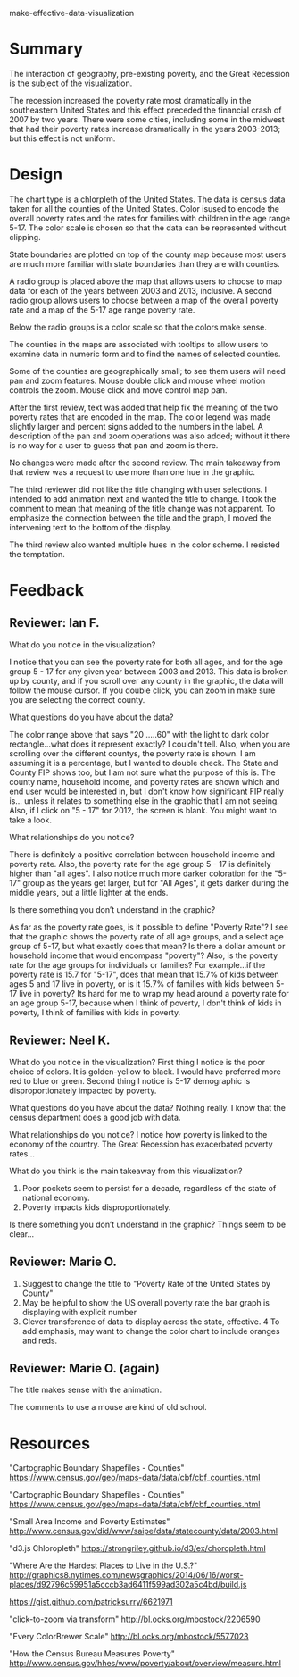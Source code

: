 make-effective-data-visualization

Summary
=======

The interaction of geography, pre-existing poverty, and the Great Recession is
the subject of the visualization.

The recession increased the poverty rate most dramatically in the southeastern
United States and this effect preceded the financial crash of 2007 by two
years.  There were some cities, including some in the midwest that had their
poverty rates increase dramatically in the years 2003-2013; but this effect
is not uniform.

Design
======

The chart type is a chlorpleth of the United States.  The data is census data
taken for all the counties of the United States.  Color isused to encode the
overall poverty rates and the rates for families with children in the age range
5-17.  The color scale is chosen so that the data can be represented without
clipping.

State boundaries are plotted on top of the county map because most users are
much more familiar with state boundaries than they are with counties.

A radio group is placed above the map that allows users to choose to map data
for each of the years between 2003 and 2013, inclusive.  A second radio group
allows users to choose between a map of the overall poverty rate and a map of
the 5-17 age range poverty rate.

Below the radio groups is a color scale so that the colors make sense.

The counties in the maps are associated with tooltips to allow users to
examine data in numeric form and to find the names of selected counties.

Some of the counties are geographically small; to see them users will need pan
and zoom features.  Mouse double click and mouse wheel motion controls the
zoom.  Mouse click and move control map pan.
 
After the first review, text was added that help fix the meaning of the two
poverty rates that are encoded in the map.  The color legend was made slightly
larger and percent signs added to the numbers in the label.  A description of
the pan and zoom operations was also added; without it there is no way for a
user to guess that pan and zoom is there.

No changes were made after the second review.  The main takeaway from that
review was a request to use more than one hue in the graphic.

The third reviewer did not like the title changing with user selections.
I intended to add animation next and wanted the title to change.  I took
the comment to mean that meaning of the title change was not apparent.
To emphasize the connection between the title and the graph, I moved 
the intervening text to the bottom of the display.

The third review also wanted multiple hues in the color scheme.  I resisted
the temptation.


Feedback
========

Reviewer: Ian F.
----------------

What do you notice in the visualization?

I notice that you can see the poverty rate for both all ages, and for the age
group 5 - 17 for any given year between 2003 and 2013.  This data is broken up
by county, and if you scroll over any county in the graphic, the data will
follow the mouse cursor.  If you double click, you can zoom in make sure you
are selecting the correct county.

What questions do you have about the data?

The color range above that says "20 .....60" with the light to dark color
rectangle...what does it represent exactly?  I couldn't tell.  Also, when you
are scrolling over the different countys, the poverty rate is shown.  I am
assuming it is a percentage, but I wanted to double check.  The State and
County FIP shows too, but I am not sure what the purpose of this is.  The
county name, household income, and poverty rates are shown which and end user
would be interested in, but I don't know how significant FIP really is...
unless it relates to something else in the graphic that I am not seeing.
Also, if I click on "5 - 17" for 2012, the screen is blank.  You might want
to take a look.

What relationships do you notice?

There is definitely a positive correlation between household income and poverty
rate.  Also, the poverty rate for the age group 5 - 17 is definitely higher
than "all ages".  I also notice much more darker coloration for the "5-17"
group as the years get larger, but for "All Ages", it gets darker during the
middle years, but a little lighter at the ends. 

Is there something you don’t understand in the graphic?

As far as the poverty rate goes, is it possible to define "Poverty Rate"?  I
see that the graphic shows the poverty rate of all age groups, and a select
age group of 5-17, but what exactly does that mean?  Is there a dollar amount
or household income that would encompass "poverty"?  Also, is the poverty
rate for the age groups for individuals or families?  For example...if the
poverty rate is 15.7 for "5-17", does that mean that 15.7% of kids between ages
5 and 17 live in poverty, or is it 15.7% of families with kids between 5-17
live in poverty?  Its hard for me to wrap my head around a poverty rate for an
age group 5-17, because when I think of poverty, I don't think of kids in
poverty, I think of families with kids in poverty.


Reviewer: Neel K.
-----------------

What do you notice in the visualization?
  First thing I notice is the poor choice of colors.  It is
golden-yellow to black.  I would have preferred more red to blue or
green.  Second thing I notice is 5-17 demographic is
disproportionately impacted by poverty.

What questions do you have about the data?
  Nothing really.  I know that the census department does a good job with data.

What relationships do you notice?
  I notice how poverty is linked to the economy of the country.  The
Great Recession has exacerbated poverty rates...

What do you think is the main takeaway from this visualization?
  1.  Poor pockets seem to persist for a decade, regardless of the
state of national economy.
  2.  Poverty impacts kids disproportionately.

Is there something you don’t understand in the graphic?
  Things seem to be clear...


Reviewer: Marie O.
------------------

1. Suggest to change the title to "Poverty Rate of the United States by County"
2. May be helpful to show the US overall poverty rate the bar graph is displaying
   with explicit number
3. Clever transference of data to display across the state, effective.
4  To add emphasis, may want to change the color chart to include oranges and reds.

Reviewer: Marie O. (again)
--------------------------
The title makes sense with the animation.

The comments to use a mouse are kind of old school.


Resources
=========

"Cartographic Boundary Shapefiles - Counties"
https://www.census.gov/geo/maps-data/data/cbf/cbf_counties.html

"Cartographic Boundary Shapefiles - Counties"
https://www.census.gov/geo/maps-data/data/cbf/cbf_counties.html

"Small Area Income and Poverty Estimates"
http://www.census.gov/did/www/saipe/data/statecounty/data/2003.html

"d3.js Chloropleth"
https://strongriley.github.io/d3/ex/choropleth.html

"Where Are the Hardest Places to Live in the U.S.?"
http://graphics8.nytimes.com/newsgraphics/2014/06/16/worst-places/d92796c59951a5cccb3ad6411f599ad302a5c4bd/build.js

https://gist.github.com/patricksurry/6621971

"click-to-zoom via transform"
http://bl.ocks.org/mbostock/2206590

"Every ColorBrewer Scale"
http://bl.ocks.org/mbostock/5577023

"How the Census Bureau Measures Poverty"
http://www.census.gov/hhes/www/poverty/about/overview/measure.html
